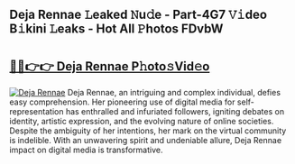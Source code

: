 ## Deja Rennae 𝙻eaked 𝙽u𝚍e - Part-4G7 𝚅𝚒deo B𝚒kini 𝙻eaks - Hot All 𝙿hotos FDvbW

# <h2><a href="http://ld12hd.urlbe.top/?page=Deja+Rennae">🔗🔗👉👉 Deja Rennae P𝚑oto𝚜Vid𝚎o</a></h2>

[![Deja Rennae](https://i.imgur.com/eBuTRDB.gif)](http://ld12hd.urlbe.top/?page=Deja+Rennae)
Deja Rennae, an intriguing and complex individual, defies easy comprehension. Her pioneering use of digital media for self-representation has enthralled and infuriated followers, igniting debates on identity, artistic expression, and the evolving nature of online societies. Despite the ambiguity of her intentions, her mark on the virtual community is indelible. With an unwavering spirit and undeniable allure, Deja Rennae impact on digital media is transformative.
